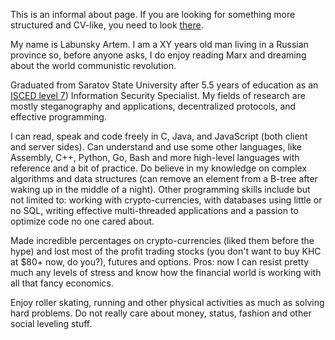 This is an informal about page. If you are looking for something more structured and CV-like, you need to look [there](cv).

My name is Labunsky Artem.
I am a XY years old man living in a Russian province so, before anyone asks, I do enjoy reading Marx and dreaming about the world communistic revolution.

Graduated from Saratov State University after 5.5 years of education as an [ISCED level 7](http://uis.unesco.org/sites/default/files/documents/international-standard-classification-of-education-isced-2011-en.pdf)) Information Security Specialist.
My fields of research are mostly steganography and applications, decentralized protocols, and effective programming.

I can read, speak and code freely in C, Java, and JavaScript (both client and server sides).
Can understand and use some other languages, like Assembly, C++, Python, Go, Bash and more high-level languages with reference and a bit of practice.
Do believe in my knowledge on complex algorithms and data structures (can remove an element from a B-tree after waking up in the middle of a night).
Other programming skills include but not limited to: working with crypto-currencies, with databases using little or no SQL, writing effective multi-threaded applications and a passion to optimize code no one cared about.

Made incredible percentages on crypto-currencies (liked them before the hype) and lost most of the profit trading stocks (you don't want to buy KHC at $80+ now, do you?), futures and options.
Pros: now I can resist pretty much any levels of stress and know how the financial world is working with all that fancy economics.

Enjoy roller skating, running and other physical activities as much as solving hard problems.
Do not really care about money, status, fashion and other social leveling stuff.